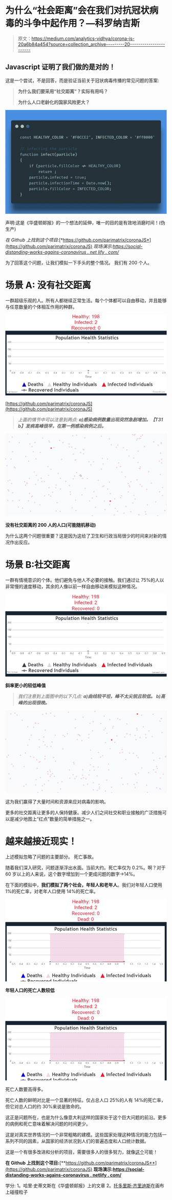 # 为什么“社会距离”会在我们对抗冠状病毒的斗争中起作用？—科罗纳吉斯

> 原文：<https://medium.com/analytics-vidhya/corona-js-20a6b84a454?source=collection_archive---------20----------------------->

## Javascript 证明了我们做的是对的！

这是一个尝试，不是回答，而是验证当前关于冠状病毒传播的常见问题的答案:

> **为什么我们要采用“社交距离”？实际有用吗？**
> 
> **为什么人口老龄化的国家风险更大？**

![](img/1f551e049148369cd58991713aae8f37.png)

声明:这是《华盛顿邮报》的一个想法的延伸，唯一的目的是有效地消磨时间！(伪生产)

*在 Github 上找到这个项目:*[*https://github.com/parimatrix/coronaJS*](https://github.com/parimatrix/coronaJS) *现场演示:*[*https://social-distanding-works-agains-coronavirus . net lify . com/*](https://social-distancing-works-agains-coronavirus.netlify.com/)

为了回答这个问题，让我们模拟一下手头的整个情况。
我们有 200 个人。

# 场景 A: 没有社交距离

一群超级乐观的人。所有人都继续正常生活。每个个体都可以自由移动，并且能够与任意数量的个体相互作用的种群。

![](img/886c4f96061171ae8a965727d382477e.png)

[https://github.com/parimatrix/coronaJS](https://github.com/parimatrix/coronaJS)

> *上面的情节中可以注意到两点:* ***a)感染病例数量出现突然急剧增加。【T31 b】发病高峰很早，在第一例感染病例之后。***

![](img/cd79790991a3b255fc74c12e8f93572a.png)

**没有社交距离的 200 人的人口(可能随机移动)**

为什么这两个问题很重要？这是因为这给了卫生和行政当局很少的时间来对新的情况作出反应。

# 场景 B:社交距离

一群有情境意识的个体。他们避免与他人不必要的接触。我们通过让 75%的人以非常慢的速度移动，其余的人像以前一样自由移动来模拟这种情况。

![](img/8caa0048bee1368f50d81deee69b2a21.png)

**斜率更小的较低峰值**

> *我们注意到上面图中的以下几点:* ***a)曲线较平坦，峰不太尖锐且较低。
> b)高峰的出现很晚。***

![](img/b83031a5eacbf054ee3abcd1e6564860.png)

这为我们赢得了大量时间和资源来应对病毒的影响。

更多的社交距离让更多的人保持健康。减少人们之间社交和职业接触的广泛措施可以是减少地图上“红点”数量的简单措施之一。

# 越来越接近现实！

上述模拟忽略了问题的主要部分。
死亡事故。

随着我们深入研究，问题逐渐浮出水面。当前大约。死亡率仅为 0.2%。啊？对于 60 岁以上的人来说，这个数字增加到一个更成问题的数字→14%。

在下面的模拟中，**我们模拟了两个社会，年轻人和老年人**。我们对年轻人口使用 1%的死亡率，对老年人口使用 14%的死亡率。

![](img/f3be2d02c839fd17eae4cdb6363a4fcd.png)

**年轻人口的死亡人数较低**

![](img/e8bb5092b9b2b5b69ca32a084baf6336.png)

死亡人数要高得多。

死亡人数的鲜明对比是一个显著的特征。仅占总人口 25%的人有 14%的死亡率，但它对总人口的约 30%来说是致命的。

这正是问题所在，也是为什么像意大利这样的国家处于这个巨大问题的前沿。更多的病例和死亡意味着解决问题的时间更少。

这是对真实世界情况的一个非常粗略的建模。这些国家处理这种情况的能力包括一系列不同的因素，从国家的经济状况到人们的普遍态度和人口统计数据。

这是一个有很多改进和分析的项目，需要很多人的很多努力，就像[这个](https://onezero.medium.com/you-can-help-fight-coronavirus-by-giving-scientists-access-to-your-computer-16c39c2e7164)可能！

**在 Github 上找到这个项目:**[**https://github.com/parimatrix/coronaJS**](https://github.com/parimatrix/coronaJS) **现场演示:**[**https://social-distanding-works-agains-coronavirus . netlify . com/**](https://social-distancing-works-agains-coronavirus.netlify.com/)

学分:
1。哈里·史蒂文斯在《华盛顿邮报》上的文章
2。[托多里斯·齐里迪斯](https://codepen.io/72lions)在画布上碰撞粒子